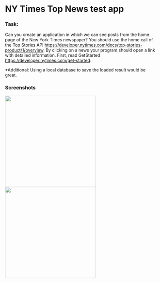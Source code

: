 # NY Times Top News test app

### Task:

Can you create an application in which we can see posts from the home page of the New York Times newspaper? You should use the home call of the Top Stories API https://developer.nytimes.com/docs/top-stories-product/1/overview. By clicking on a news your program should open a link with detailed information. First, read GetStarted https://developer.nytimes.com/get-started.

*Additional: Using a local database to save the loaded result would be great.

### Screenshots

<img src="https://psv4.userapi.com/c536436/u180921904/docs/d14/5af604cb72e6/Screenshot_2021-02-23-17-40-27-250_com_example_nt_top_news.jpg?extra=dfmXboBZhcUfMpMjV0iQ3KJAAIxAZEurfIaAHiZvqMEf3qE3C7tKQSADidhoGg0NfQ2fCWgWS5jDtTxpwP2P8Eyxwp-GLp9r2yUPIY5u44Hv_B9Pj6TTYk4Z1AKhdwAz90rkz55eAnIM-pE73-ncO6I" width="300">
<img src="https://psv4.userapi.com/c537232/u180921904/docs/d13/f1d2bb85d351/Screenshot_2021-02-23-17-40-32-023_com_example_nt_top_news.jpg?extra=bK_VaNl-CCmuEJLd0AW_a-3WvggYb8VLj71YqzNdft6zrEHXUntbdrmnAZCvnpnH6RPEM_cDdIzOv8v2ZNDfaC22Spq1HiuSLHaWH_bNCvuuVr4ekjnNgMJdkXfeXKzWso0LygNGh0kQrfunJ1VIZKY" width="300">

